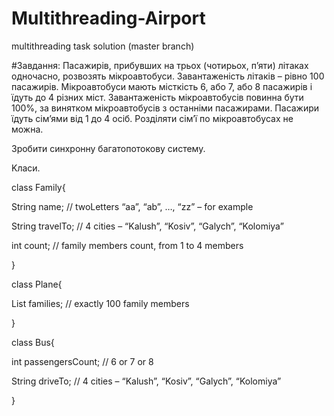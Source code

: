 # Multithreading-Airport
multithreading task solution (master branch)

#Завдання:
Пасажирів, прибувших на трьох (чотирьох, п’яти) літаках одночасно, розвозять мікроавтобуси.
 Завантаженість літаків – рівно 100 пасажирів. Мікроавтобуси мають місткість 6, або 7, або 8 пасажирів
 і їдуть до 4 різних міст. Завантаженість мікроавтобусів повинна бути 100%, за винятком мікроавтобусів
 з останніми пасажирами. Пасажири їдуть сім’ями від 1 до 4 осіб. Розділяти сім’ї по мікроавтобусах не можна.
 
Зробити синхронну багатопотокову систему.

Kласи.

class Family{

String name; // twoLetters “aa”, “ab”, …, “zz” – for example

String travelTo; // 4 cities – “Kalush”, “Kosiv”, “Galych”, “Kolomiya”

int count; // family members count, from 1 to 4 members

}

class Plane{

List<Family> families; // exactly 100 family members
 
}
 
class Bus{
 
int passengersCount; // 6 or 7 or 8
 
String driveTo; // 4 cities – “Kalush”, “Kosiv”, “Galych”, “Kolomiya”
 
} 
